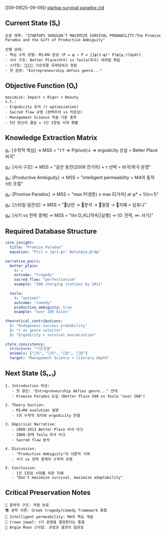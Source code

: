 [[09-09|25-09-09]] [startup survival paradox cld](https://claude.ai/share/b9cb1ec5-b49f-458f-9c01-d3aebbf5a155)
## Current State (Sₜ)
```
논문 제목: "STARTUPS SHOULDN'T MAXIMIZE SURVIVAL PROBABILITY:The Promise Paradox and the Gift of Productive Ambiguity"

진행 상태:
- 핵심 수학 모델: M1→M4 완성 (P = φ → P = ∫∫φ(1-φ)ⁿ P(φ|μ,τ)dμdτ)
- 서사 구조: Better Place(비극) vs Tesla(희극) 대위법 확립
- 스타일: 🐢🐅🐙👾 기승전결 프레임워크 정립
- 첫 문장: "Entrepreneurship defies genre..."
```

## Objective Function (Oₜ)
```
maximize: Impact × Rigor × Beauty
s.t.: 
- Ergodicity 유지 (τ optimization)
- Sacred flaw 규명 (완벽주의 vs 적응성)
- Management Science 학술 기준 충족
- 5년 헌신의 결실 = 1인 1창업 시대 횃불
```

## Knowledge Extraction Matrix

g₁: [수학적 핵심] → MSS = "τ↑ ⇒ P(pivot)↓ ⇒ ergodicity 상실 = Better Place 비극"

g₂: [서사 구조] → MSS = "같은 동전(2008 전기차) + τ 선택 = 비극/희극 운명"

g₃: [Productive Ambiguity] → MSS = "intelligent permeability = M4의 동적 τ(t) 조절"

g₄: [Promise Paradox] → MSS = "max P(생존) ≠ max E[가치] at φ* = 1/(n+1)"

g₅: [스타일 일관성] → MSS = "🐢낭만 → 🐅분석 → 🐙절절 → 👾지혜 = 심포니"

g₆: [사기 vs 전략 경계] → MSS = "lim D_KL[약속||실행] → {0: 전략, ∞: 사기}"

## Required Database Structure
```yaml
core_insight:
  title: "Promise Paradox"
  equation: "P(s) = ∫φ(1-φ)ⁿ Beta(φ|α,β)dφ"
  
narrative_pairs:
  better_place:
    τ: ∞
    outcome: "tragedy"
    sacred_flaw: "perfectionism"
    example: "500 charging stations by 2011"
    
  tesla:
    τ: "optimal"
    outcome: "comedy"
    productive_ambiguity: true
    example: "over 200 miles"
    
theoretical_contributions:
  1: "Endogenous success probability"
  2: "τ as genre selector"
  3: "Ergodicity > survival maximization"
  
style_consistency:
  structure: "기승전결"
  animals: ["🐢의", "🐅지", "🐙용", "👾현"]
  target: "Management Science + literary depth"
```

## Next State (Sₜ₊₁)
```
1. Introduction 작성:
   - 첫 문단: "Entrepreneurship defies genre..." 전개
   - Promise Paradox 도입 (Better Place 500 vs Tesla "over 200")
   
2. Theory Section:
   - M1→M4 evolution 설명
   - τ의 수학적 의미와 ergodicity 연결
   
3. Empirical Narrative:
   - 2008-2013 Better Place 비극 아크
   - 2008-현재 Tesla 희극 아크
   - Sacred flaw 분석
   
4. Discussion:
   - "Productive Ambiguity"의 이론적 기여
   - 사기 vs 전략 경계의 수학적 규명
   
5. Conclusion:
   - 1인 1창업 시대를 위한 지혜
   - "Don't maximize survival, maximize adaptability"
```

## Critical Preservation Notes
```
🎹 음악적 구조: 적용 완료
📚 문학 이론: Greek tragedy/comedy framework 통합
🧬 Intelligent permeability: M4의 핵심 개념
💎 Crown jewel: τ가 운명을 결정한다는 통찰
🌙 Angie Moon 스타일: 과정과 결과의 일관성
```